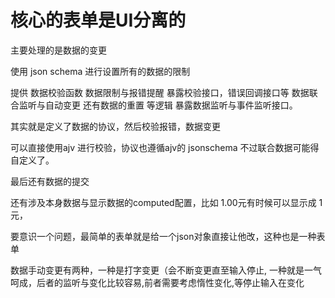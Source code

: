# 核心的表单是UI分离的
主要处理的是数据的变更

使用 json schema 进行设置所有的数据的限制

提供 
数据校验函数 数据限制与报错提醒
暴露校验接口，错误回调接口等
数据联合监听与自动变更 还有数据的重置 等逻辑
暴露数据监听与事件监听接口。

其实就是定义了数据的协议，然后校验报错，数据变更

可以直接使用ajv 进行校验，协议也遵循ajv的 jsonschema  不过联合数据可能得自定义了。

最后还有数据的提交

还有涉及本身数据与显示数据的computed配置，比如 1.00元有时候可以显示成 1元，

要意识一个问题，最简单的表单就是给一个json对象直接让他改，这种也是一种表单

数据手动变更有两种，一种是打字变更（会不断变更直至输入停止, 一种就是一气呵成，后者的监听与变化比较容易,前者需要考虑惰性变化,等停止输入在变化



